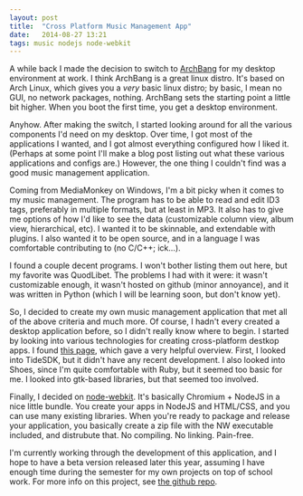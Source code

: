 ```yaml
---
layout: post
title:  "Cross Platform Music Management App"
date:   2014-08-27 13:21
tags: music nodejs node-webkit
---
```


A while back I made the decision to switch to [ArchBang](http://wiki.archbang.org/) for my desktop environment at work. I think ArchBang is a great linux distro. It's based on Arch Linux, which gives you a *very* basic linux distro; by basic, I mean no GUI, no network packages, nothing. ArchBang sets the starting point a little bit higher. When you boot the first time, you get a desktop environment.

Anyhow. After making the switch, I started looking around for all the various components I'd need on my desktop. Over time, I got most of the applications I wanted, and I got almost everything configured how I liked it. (Perhaps at some point I'll make a blog post listing out what these various applications and configs are.) However, the one thing I couldn't find was a good music management application.

Coming from MediaMonkey on Windows, I'm a bit picky when it comes to my music management. The program has to be able to read and edit ID3 tags, preferably in multiple formats, but at least in MP3. It also has to give me options of how I'd like to see the data (customizable column view, album view, hierarchical, etc). I wanted it to be skinnable, and extendable with plugins. I also wanted it to be open source, and in a language I was comfortable contributing to (no C/C++; ick...).

I found a couple decent programs. I won't bother listing them out here, but my favorite was QuodLibet. The problems I had with it were: it wasn't customizable enough, it wasn't hosted on github (minor annoyance), and it was written in Python (which I will be learning soon, but don't know yet).

So, I decided to create my own music management application that met all of the above criteria and much more. Of course, I hadn't every created a desktop application before, so I didn't really know where to begin. I started by looking into various technologies for creating cross-platform destkop apps. I found [this page](http://clintberry.com/2013/html5-apps-desktop-2013/), which gave a very helpful overview. First, I looked into TideSDK, but it didn't have any recent development. I also looked into Shoes, since I'm quite comfortable with Ruby, but it seemed too basic for me. I looked into gtk-based libraries, but that seemed too involved.

Finally, I decided on [node-webkit](https://github.com/rogerwang/node-webkit). It's basically Chromium + NodeJS in a nice little bundle. You create your apps in NodeJS and HTML/CSS, and you can use many existing libraries. When you're ready to package and release your application, you basically create a zip file with the NW executable included, and distrubute that. No compiling. No linking. Pain-free.

I'm currently working through the development of this application, and I hope to have a beta version released later this year, assuming I have enough time during the semester for my own projects on top of school work. For more info on this project, see [the github repo](https://github.com/oddityoverseer13/musicjs).
